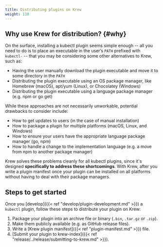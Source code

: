 ```yaml
---
title: Distributing plugins on Krew
weight: 110
---
```


## Why use Krew for distribution? {#why}

On the surface, installing a kubectl plugin seems simple enough -- all you need to do is to place
an executable in the user’s `PATH` prefixed with `kubectl-` -- that you may be
considering some other alternatives to Krew, such as:

- Having the user manually download the plugin executable and move it to some directory in
  the `PATH`
- Distributing the plugin executable using an OS package manager, like Homebrew
  (macOS), apt/yum (Linux), or Chocolatey (Windows)
- Distributing the plugin executable using a language package manager (e.g. npm or
  go get)

While these approaches are not necessarily unworkable, potential drawbacks to consider include:

- How to get updates to users (in the case of manual installation)
- How to package a plugin for multiple platforms (macOS, Linux, and Windows)
- How to ensure your users have the appropriate language package manager (go, npm)
- How to handle a change to the implementation language (e.g. a move from npm to another package manager)

Krew solves these problems cleanly for all kubectl plugins, since it's designed
**specifically to address these shortcomings**. With Krew, after you write a plugin
manifest once your plugin can be installed on all platforms
without having to deal with their package managers.

## Steps to get started

Once you [develop]({{< ref "develop/plugin-development.md" >}}) a `kubectl`
plugin, follow these steps to distribute your plugin on Krew:

1. Package your plugin into an archive file or binary (`.bin`, `.tar.gz` or `.zip`).
1. Make them publicly available (e.g. as GitHub release files).
1. Write a [Krew plugin manifest]({{< ref "plugin-manifest.md" >}}) file.
1. [Submit your plugin to krew-index]({{< ref "release/../release/submitting-to-krew.md" >}}).
